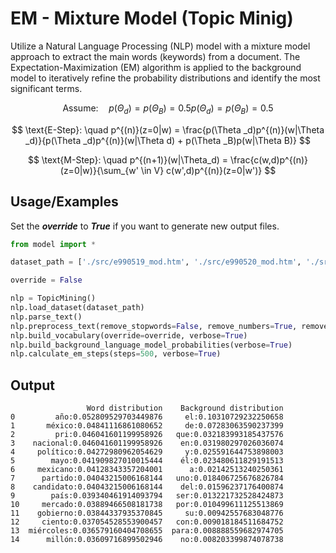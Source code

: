 
# EM - Mixture Model (Topic Minig)

Utilize a Natural Language Processing (NLP) model with a mixture model approach to extract the main words (keywords) from a document. The Expectation-Maximization (EM) algorithm is applied to the background model to iteratively refine the probability distributions and identify the most significant terms.

$$
    \text{Assume}: \quad p(\Theta _d)=p(\Theta _B) = 0.5p(\Theta _d)=p(\Theta _B) = 0.5 
$$

$$
    \text{E-Step}: \quad p^{(n)}(z=0|w) = \frac{p(\Theta _d)p^{(n)}(w|\Theta _d)}{p(\Theta _d)p^{(n)}(w|\Theta d) + p(\Theta _B)p(w|\Theta B)} 
$$

$$
    \text{M-Step}: \quad p^{(n+1)}(w|\Theta_d) = \frac{c(w,d)p^{(n)}(z=0|w)}{\sum_{w' \in V} c(w',d)p^{(n)}(z=0|w')}
$$

## Usage/Examples
Set the ***override*** to ***True*** if you want to generate new output files.

```python
from model import *

dataset_path = ['./src/e990519_mod.htm', './src/e990520_mod.htm', './src/e990521_mod.htm', './src/e990522_mod.htm']

override = False

nlp = TopicMining()
nlp.load_dataset(dataset_path)
nlp.parse_text()
nlp.preprocess_text(remove_stopwords=False, remove_numbers=True, remove_punctuation=True,lemmatize_text=True, lower_text=True, stop_words_path='./src/spanish.txt', verbose=False, override=override)
nlp.build_vocabulary(override=override, verbose=True)
nlp.build_background_language_model_probabilities(verbose=True)
nlp.calculate_em_steps(steps=500, verbose=True)

```

## Output
```
                 Word distribution    Background distribution
0         año:0.052809529703449876     el:0.10310729232250658
1       méxico:0.04841116861080652     de:0.07283063590237399
2         pri:0.046041601199958926   que:0.032183993185437576
3    nacional:0.046041601199958926    en:0.031980297026036074
4     político:0.04272980962054629     y:0.025591644753898003
5        mayo:0.041909827010015444    él:0.023480611829191513
6     mexicano:0.04128343357204001      a:0.02142513240250361
7      partido:0.04043215006168144   uno:0.018406725676826784
8    candidato:0.04043215006168144    del:0.01596237176400874
9        país:0.039340461914093794   ser:0.013221732528424873
10     mercado:0.03889466508181738   por:0.010499611125513869
11    gobierno:0.03844337935370845     su:0.00942557683048776
12     ciento:0.037054528553900457   con:0.009018184511684752
13  miércoles:0.036579160404708655  para:0.008888559682974705
14      millón:0.03609716899502946    no:0.008203399874078738
```